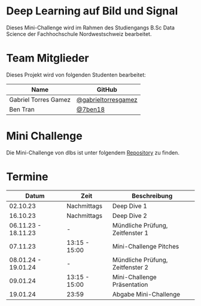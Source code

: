 # Deep Learning auf Bild und Signal
Dieses Mini-Challenge wird im Rahmen des Studiengangs B.Sc Data Science der Fachhochschule Nordwestschweiz bearbeitet.  

# Team Mitglieder
Dieses Projekt wird von folgenden Studenten bearbeitet:

| Name                 | GitHub                                                       |
| -------------------- | ------------------------------------------------------------ |
| Gabriel Torres Gamez | [@gabrieltorresgamez](https://github.com/gabrieltorresgamez) |
| Ben Tran             | [@7ben18](https://github.com/7ben18)                         |

# Mini Challenge
Die Mini-Challenge von dlbs ist unter folgendem [Repository](https://github.com/dlbs-challenge/mini-challenge) zu finden. 

# Termine
| Datum               | Zeit          | Beschreibung                     |
| ------------------- | ------------- | -------------------------------- |
| 02.10.23            | Nachmittags   | Deep Dive 1                      |
| 16.10.23            | Nachmittags   | Deep Dive 2                      |
| 06.11.23 - 18.11.23 | -             | Mündliche Prüfung, Zeitfenster 1 |
| 07.11.23            | 13:15 - 15:00 | Mini-Challenge Pitches           |
| 08.01.24 - 19.01.24 | -             | Mündliche Prüfung, Zeitfenster 2 |
| 09.01.24            | 13:15 - 15:00 | Mini-Challenge Präsentation      |
| 19.01.24            | 23:59         | Abgabe Mini-Challenge            |